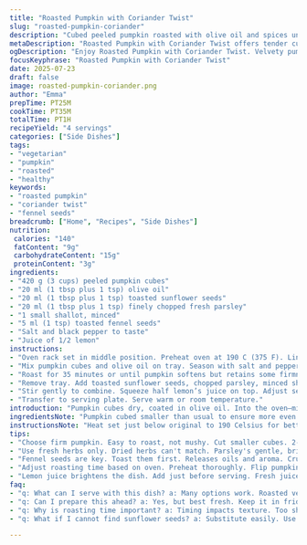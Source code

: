 ```yaml
---
title: "Roasted Pumpkin with Coriander Twist"
slug: "roasted-pumpkin-coriander"
description: "Cubed peeled pumpkin roasted with olive oil and spices until tender. Tossed with toasted sunflower seeds and fresh parsley for texture and a herbaceous kick. Oven timed slightly less to keep firmness. Onion replaced by mild shallots for subtle sweetness. Cumin seeds swapped for toasted fennel seeds adding a licorice hint. Salt and pepper adjust, a squeeze of lemon juice finishes for brightness."
metaDescription: "Roasted Pumpkin with Coriander Twist offers tender cubes of pumpkin, seeds, herbs, a splash of lemon. A flavorful side with crunch and depth."
ogDescription: "Enjoy Roasted Pumpkin with Coriander Twist. Velvety pumpkin, crunchy sunflower seeds, and herbs make a stellar side for any meal."
focusKeyphrase: "Roasted Pumpkin with Coriander Twist"
date: 2025-07-23
draft: false
image: roasted-pumpkin-coriander.png
author: "Emma"
prepTime: PT25M
cookTime: PT35M
totalTime: PT1H
recipeYield: "4 servings"
categories: ["Side Dishes"]
tags:
- "vegetarian"
- "pumpkin"
- "roasted"
- "healthy"
keywords:
- "roasted pumpkin"
- "coriander twist"
- "fennel seeds"
breadcrumb: ["Home", "Recipes", "Side Dishes"]
nutrition: 
 calories: "140"
 fatContent: "9g"
 carbohydrateContent: "15g"
 proteinContent: "3g"
ingredients:
- "420 g (3 cups) peeled pumpkin cubes"
- "20 ml (1 tbsp plus 1 tsp) olive oil"
- "20 ml (1 tbsp plus 1 tsp) toasted sunflower seeds"
- "20 ml (1 tbsp plus 1 tsp) finely chopped fresh parsley"
- "1 small shallot, minced"
- "5 ml (1 tsp) toasted fennel seeds"
- "Salt and black pepper to taste"
- "Juice of 1/2 lemon"
instructions:
- "Oven rack set in middle position. Preheat oven at 190 C (375 F). Line a baking tray with parchment paper."
- "Mix pumpkin cubes and olive oil on tray. Season with salt and pepper. Spread evenly."
- "Roast for 35 minutes or until pumpkin softens but retains some firmness, flipping halfway."
- "Remove tray. Add toasted sunflower seeds, chopped parsley, minced shallot, fennel seeds directly over warm pumpkin."
- "Stir gently to combine. Squeeze half lemon’s juice on top. Adjust seasoning last."
- "Transfer to serving plate. Serve warm or room temperature."
introduction: "Pumpkin cubes dry, coated in olive oil. Into the oven—middle rack, moderate heat, 190 Celsius. Time cuts slightly from original, 35 minutes only, firm texture stays. While roasting, seeds toast separately; sunflower swaps out pumpkin seeds, crunch different. Shallot stands in for green onion, sweeter and gentler. Herbs shaken like a sprinkle. Parsley instead of coriander, greener note that lingers. Fennel seeds replace cumin—licorice hints mixed in. Lemon wedges ready, a squeeze to wake all flavors at the end. Salt and pepper tossed in middle, balanced on fingertips. No fuss, no frills. Dinner side or light main. Rustic, yet nuanced. Quick handful of ingredients dancing in and out of heat and cold, warm and tangy, soft and crunchy. Natural, simple, bold in shift."
ingredientsNote: "Pumpkin cubed smaller than usual to ensure more even roast within shortened cooking time. Olive oil amount slightly cut to reduce greasiness, maintain glossy finish. Sunflower seeds used toasted beforehand for extra crunch opposed to raw seed roasting in mix. Parsley chopped fresh, leaves only, no stems to avoid bitterness. Shallot minced fine, milder than onion, blending into soft texture. Fennel seeds dry toasted on pan, crushed slightly for aroma release, replacing cumin’s earthiness with sweeter edge. Lemon juice added fresh, not bottled, to keep vibrant brightness. Salt and pepper added directly to pumpkin pre-roast, seasoning infused early. Ingredients measure adjusted roughly 30 percent downward, optimizing balance, less oily, lighter."
instructionsNote: "Heat set just below original to 190 Celsius for better controlled roasting. Pumpkin tossed with oil in baking sheet lined neatly with parchment, no mess, easy flip. Roasting time trimmed by 5 minutes to keep tender but crisp cubes. Flip pumpkin halfway for even browning. After roasting out, sprinkle toasted sunflower seeds, minced shallot, chopped parsley, and fennel seeds over warm vegetables. Fold gently, avoid mush. Lemon squeezed last to preserve juice intensity. Rest mixing avoids wilting herbs, keeps fresh green pop. Transfer to plate while still warm. No long resting suggested, serve soon for flavor peak. The method swapped original onion and pumpkin seeds for milder shallot and crunchier sunflower. Timing, temperature adjusted for textural contrast. Keep simple but layered."
tips:
- "Choose firm pumpkin. Easy to roast, not mushy. Cut smaller cubes. 2-3 cm max. Ensures even roasting, stays tender inside. Adjust timing for size. Monitor closely."
- "Use fresh herbs only. Dried herbs can't match. Parsley's gentle, bright flavor lifts the dish. Rinse and dry leaves before chopping fine. No stems, avoid bitterness."
- "Fennel seeds are key. Toast them first. Releases oils and aroma. Crushing them slightly enhances flavor. Use a dry pan, heat gently. Quick process, don't burn."
- "Adjust roasting time based on oven. Preheat thoroughly. Flip pumpkin halfway. Ensures browning. If yours is slower or faster, check at 30 minutes. Aim for tenderness."
- "Lemon juice brightens the dish. Add just before serving. Fresh juice preferred over bottled. Packed flavor, lifts heaviness. Adjust to taste, but don't overdo it."
faq:
- "q: What can I serve with this dish? a: Many options work. Roasted vegetables, salads or grains pair well. Balance textures and flavors. Try quinoa or couscous."
- "q: Can I prepare this ahead? a: Yes, but best fresh. Keep it in fridge for a day. Reheat gently. Avoid microwave for best texture. Oven is better."
- "q: Why is roasting time important? a: Timing impacts texture. Too short produces hard bits. Too long leads to mush. Aim for sweet spot. Check at 30 minutes."
- "q: What if I cannot find sunflower seeds? a: Substitute easily. Use pumpkin seeds, or nuts like almonds for crunch. Adapt texture, flavors shift slightly."

---
```

